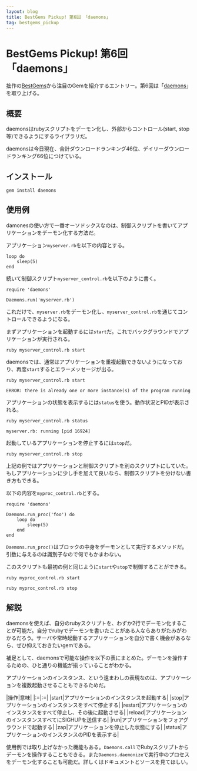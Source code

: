 ```yaml
---
layout: blog
title: BestGems Pickup! 第6回 「daemons」
tag: bestgems_pickup
---
```


# BestGems Pickup! 第6回 「daemons」

拙作の[BestGems](http://bestgems.org/)から注目のGemを紹介するエントリー。第6回は「[daemons](http://daemons.rubyforge.org/)」を取り上げる。

## 概要

daemonsはrubyスクリプトをデーモン化し、外部からコントロール(start, stop等)できるようにするライブラリだ。

daemonsは今日現在、合計ダウンロードランキング46位、デイリーダウンロードランキング66位につけている。

## インストール

    gem install daemons

## 使用例

damonesの使い方で一番オーソドックスなのは、制御スクリプトを書いてアプリケーションをデーモン化する方法だ。

アプリケーション`myserver.rb`を以下の内容とする。

~~~~
loop do
	sleep(5)
end
~~~~

続いて制御スクリプト`myserver_control.rb`を以下のように書く。

~~~~
require 'daemons'

Daemons.run('myserver.rb')
~~~~

これだけで、`myserver.rb`をデーモン化し、`myserver_control.rb`を通じてコントロールできるようになる。

まずアプリケーションを起動するには`start`だ。これでバックグラウンドでアプリケーションが実行される。

~~~~
ruby myserver_control.rb start
~~~~

daemonsでは、通常はアプリケーションを重複起動できないようになっており、再度`start`するとエラーメッセージが出る。

~~~~
ruby myserver_control.rb start
~~~~

~~~~
ERROR: there is already one or more instance(s) of the program running
~~~~

アプリケーションの状態を表示するには`status`を使う。動作状況とPIDが表示される。

~~~~
ruby myserver_control.rb status
~~~~

~~~~
myserver.rb: running [pid 16924]
~~~~

起動しているアプリケーションを停止するには`stop`だ。

~~~~
ruby myserver_control.rb stop
~~~~

上記の例ではアプリケーションと制御スクリプトを別のスクリプトにしていた。もしアプリケーションに少し手を加えて良いなら、制御スクリプトを分けない書き方もできる。

以下の内容を`myproc_control.rb`とする。

~~~~
require 'daemons'

Daemons.run_proc('foo') do
	loop do
		sleep(5)
	end
end
~~~~

`Daemons.run_proc()`はブロックの中身をデーモンとして実行するメソッドだ。引数に与えるのは識別子なので何でもかまわない。

このスクリプトも最初の例と同じように`start`や`stop`で制御することができる。

~~~~
ruby myproc_control.rb start
~~~~

~~~~
ruby myproc_control.rb stop
~~~~

## 解説

daemonsを使えば、自分のrubyスクリプトを、わずか2行でデーモン化することが可能だ。自分でrubyでデーモンを書いたことがある人ならありがたみがわかるだろう。サーバや常時起動するアプリケーションを自分で書く機会があるなら、ぜひ抑えておきたいgemである。

補足として、daemonsで可能な操作を以下の表にまとめた。デーモンを操作するための、ひと通りの機能が揃っていることがわかる。

アプリケーションのインスタンス、という遠まわしの表現なのは、アプリケーションを複数起動させることもできるためだ。

|操作|意味|
|:=|:=|
|start|アプリケーションのインスタンスを起動する|
|stop|アプリケーションのインスタンスをすべて停止する|
|restart|アプリケーションのインスタンスをすべて停止し、その後に起動させる|
|reload|アプリケーションのインスタンスすべてにSIGHUPを送信する|
|run|アプリケーションをフォアグラウンドで起動する|
|zap|アプリケーションを停止した状態にする|
|status|アプリケーションのインスタンスのPIDを表示する|

使用例では取り上げなかった機能もある。`Daemons.call`でRubyスクリプトからデーモンを操作することもできる。また`Daemons.daemonize`で実行中のプロセスをデーモン化することも可能だ。詳しくはドキュメントとソースを見てほしい。
